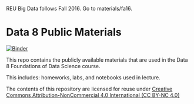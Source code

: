 
REU Big Data follows Fall 2016. Go to materials/fa16.

Data 8 Public Materials
=======

[![Binder](http://mybinder.org/badge.svg)](http://mybinder.org/repo/data-8/data8assets)

This repo contains the publicly available materials that are used in the Data 8
Foundations of Data Science course.

This includes: homeworks, labs, and notebooks used in lecture.

The contents of this repository are licensed for reuse under [Creative Commons Attribution-NonCommercial 4.0 International (CC BY-NC 4.0)](http://creativecommons.org/licenses/by-nc/4.0/)
